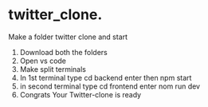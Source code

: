 # twitter_clone.
Make a folder twitter clone and start
1. Download both the folders
2. Open vs code
3. Make split terminals
4. In 1st terminal type  cd backend enter then npm start
5. in second terminal type cd frontend enter nom run dev
6. Congrats Your Twitter-clone is ready
   
